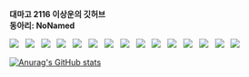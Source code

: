 <b>대마고 2116 이상운의 깃허브</b><br/>
<b>동아리: NoNamed</b><br/>
<p>
<img src="https://img.shields.io/badge/HTML5-E34F26?style=flat-square&logo=HTML5&logoColor=white"/></a> &nbsp
<img src="https://img.shields.io/badge/CSS3-1572B6?style=flat-square&logo=CSS3&logoColor=white"/></a> &nbsp
<img src="https://img.shields.io/badge/Styled%20Components-DB7093?style=flat-square&logo=Styled-components&logoColor=white"></a> &nbsp
<img src="https://img.shields.io/badge/JavaScript-F7DF1E?style=flat-square&logo=JavaScript&logoColor=white"/></a> &nbsp
<img src="https://img.shields.io/badge/TypeScript-3178C6?style=flat-square&logo=TypeScript&logoColor=white"/></a> &nbsp
<img src="https://img.shields.io/badge/JQuery-0769AD?style=flat-square&logo=JQuery&logoColor=white"/><a/> &nbsp
<img src="https://img.shields.io/badge/React-rgb(5%20203%20236)?style=flat-square&logo=React&logoColor=white"/></a> &nbsp
<img src="https://img.shields.io/badge/React%20Router-CA4245?style=flat-square&logo=ReactRouter&logoColor=white"/></a> &nbsp
<img src="https://img.shields.io/badge/Next.js-000000?style=flat-square&logo=Next.js&logoColor=white"/></a> &nbsp
<img src="https://img.shields.io/badge/Electron-47848F?style=flat-square&logo=Electron&logoColor=white"/></a> &nbsp
<img src="https://img.shields.io/badge/Redux-764abc?style=flat-square&logo=Redux&logoColor=white"/></a> &nbsp
<img src="https://img.shields.io/badge/Node.js-339933?style=flat-square&logo=Node.js&logoColor=white"/></a> &nbsp
<img src= "https://img.shields.io/badge/Node%20Mon-6D04B?style=flat-square&logo=NodeMon&logoColor=white"/></a> &nbsp
<img src="https://img.shields.io/badge/PM2-2B037A?style=flat-square&logo=PM2&logoColor=white"/></a> &nbsp
<!-- <img src="https://img.shields.io/badge/Android-3DDC84?style=flat-square&logo=Android&logoColor=white"/></a> &nbsp -->
<img src="https://img.shields.io/badge/MySQL-4479A1?style=flat-square&logo=MySQL&logoColor=white"/></a> &nbsp 

[![Anurag's GitHub stats](https://github-readme-stats.vercel.app/api?username=biscrab)](https://github.com/anuraghazra/github-readme-stats)



